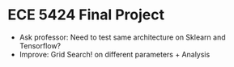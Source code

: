 # ECE 5424 Final Project
- Ask professor: Need to test same architecture on Sklearn and Tensorflow?
- Improve: Grid Search! on different parameters + Analysis